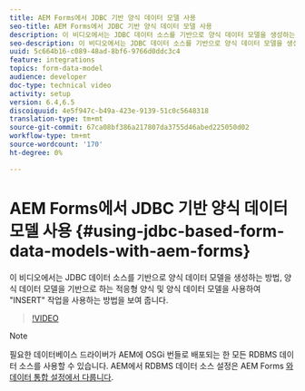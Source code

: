 ```yaml
---
title: AEM Forms에서 JDBC 기반 양식 데이터 모델 사용
seo-title: AEM Forms에서 JDBC 기반 양식 데이터 모델 사용
description: 이 비디오에서는 JDBC 데이터 소스를 기반으로 양식 데이터 모델을 생성하는 방법, 양식 데이터 모델을 기반으로 하는 적응형 양식 및 양식 데이터 모델을 사용하여 "INSERT" 작업을 사용하는 방법을 보여 줍니다.
seo-description: 이 비디오에서는 JDBC 데이터 소스를 기반으로 양식 데이터 모델을 생성하는 방법, 양식 데이터 모델을 기반으로 하는 적응형 양식 및 양식 데이터 모델을 사용하여 "INSERT" 작업을 사용하는 방법을 보여 줍니다.
uuid: 5c664b16-c089-48ad-8bf6-9766d0ddc3c4
feature: integrations
topics: form-data-model
audience: developer
doc-type: technical video
activity: setup
version: 6.4,6.5
discoiquuid: 4e5f947c-b49a-423e-9139-51c0c5648318
translation-type: tm+mt
source-git-commit: 67ca08bf386a217807da3755d46abed225050d02
workflow-type: tm+mt
source-wordcount: '170'
ht-degree: 0%

---
```



# AEM Forms에서 JDBC 기반 양식 데이터 모델 사용 {#using-jdbc-based-form-data-models-with-aem-forms}

이 비디오에서는 JDBC 데이터 소스를 기반으로 양식 데이터 모델을 생성하는 방법, 양식 데이터 모델을 기반으로 하는 적응형 양식 및 양식 데이터 모델을 사용하여 &quot;INSERT&quot; 작업을 사용하는 방법을 보여 줍니다.

>[!VIDEO](https://video.tv.adobe.com/v/17736/?quality=9&learn=on)

>[!NOTE]
>
>필요한 데이터베이스 드라이버가 AEM에 OSGi 번들로 배포되는 한 모든 RDBMS 데이터 소스를 사용할 수 있습니다. AEM에서 RDBMS 데이터 소스 설정은 AEM Forms [와 데이터 통합 설정에서 다룹니다](/help/forms/adaptive-forms/data-integration-technical-video-setup.md).

